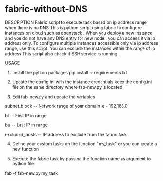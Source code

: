 # fabric-without-DNS

DESCRIPTION
Fabric script to execute task based on ip address range when there is no DNS 
This is python script using fabric to configure instances on cloud such as openstack .
When you deploy a new instance and you do not have any DNS entry for new node , you 
can access it via ip address only. To configure multiple instances accessible only
via ip address range, use this script.
You can exclude the instances within the range of ip address
This script also check if SSH service is running.

USAGE
1. Install the python packages 
pip install -r requirements.txt


2. Update the config.ini with the instance credentials
   keep the config.ini file on the same directory where fab-new.py is located


3. Edit fab-new.py and update the variables

subnet_block -- Network range of your domain ie - 192.168.0

bl -- First IP in range

bu -- Last IP in range

excluded_hosts -- IP address to exclude from the fabric task

4. Define your custom tasks on the function "my_task" or you can create a new function

5. Execute the fabric task by passing the function name as argument to python file

fab -f fab-new.py my_task


